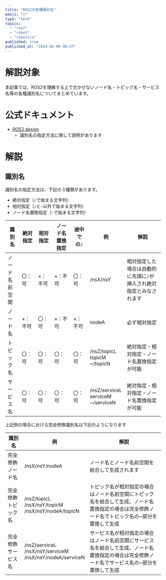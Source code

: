 ```yaml
---
title: "ROS2の各種識別名"
emoji: "📘"
type: "tech"
topics:
  - "ros2"
  - "robot"
  - "robotics"
published: true
published_at: "2024-04-09 00:47"
---
```


# 解説対象

本記事では、ROS2を理解する上で欠かせないノード名・トピック名・サービス名等の各種識別名についてまとめています。

# 公式ドキュメント

- [ROS2 design](https://design.ros2.org/articles/topic_and_service_names.html)
  - 識別名の指定方法に関して説明があります


# 解説

## 識別名

識別名の指定方法は、下記の３種類があります。

- 絶対指定（`/`で始まる文字列）
- 相対指定（`/`と`~`以外で始まる文字列）
- ノード名置換指定（`~`で始まる文字列）

| 識別名 | 絶対指定 | 相対指定 | ノード名置換指定 |途中での`/` | 例 | 解説 |
| ---- | ---- | ---- | ---- | ---- | ---- | ---- |
| ノード名前空間 | 〇：可 | ×：不可 | ×：不可 | 〇：可 | /nsX/nsY | 相対指定した場合は自動的に先頭に`/`が挿入され絶対指定とみなされます |
| ノード名 | ×：不可 | 〇：可 | ×：不可 | ×：不可 | nodeA | 必ず相対指定 |
| トピック名 | 〇：可 | 〇：可 | 〇：可 | 〇：可 | /nsZ/topicL<br/>topicM<br/>~/topicN | 絶対指定・相対指定・ノード名置換指定が可能 |
| サービス名 | 〇：可 | 〇：可 | 〇：可 | 〇：可 | /nsZ/serviceL<br/>serviceM<br/>~/serviceN | 絶対指定・相対指定・ノード名置換指定が可能 |

上記例の場合における完全修飾識別名は下記のようになります

| 識別名 | 例 | 解説 |
| ---- | ---- | ---- |
| 完全修飾ノード名 | /nsX/nsY/nodeA | ノード名とノード名前空間を結合して生成されます |
| 完全修飾トピック名 | /nsZ/topicL<br/>/nsX/nsY/topicM<br/>/nsX/nsY/nodeA/topicN | トピック名が相対指定の場合はノード名前空間にトピック名を結合して生成、ノード名置換指定の場合は完全修飾ノード名でトピック名の~部分を置換して生成 |
| 完全修飾サービス名 | /nsZ/serviceL<br/>/nsX/nsY/serviceM<br/>/nsX/nsY/nodeA/serviceN | サービス名が相対指定の場合はノード名前空間にサービス名を結合して生成、ノード名置換指定の場合は完全修飾ノード名でサービス名の~部分を置換して生成 |
